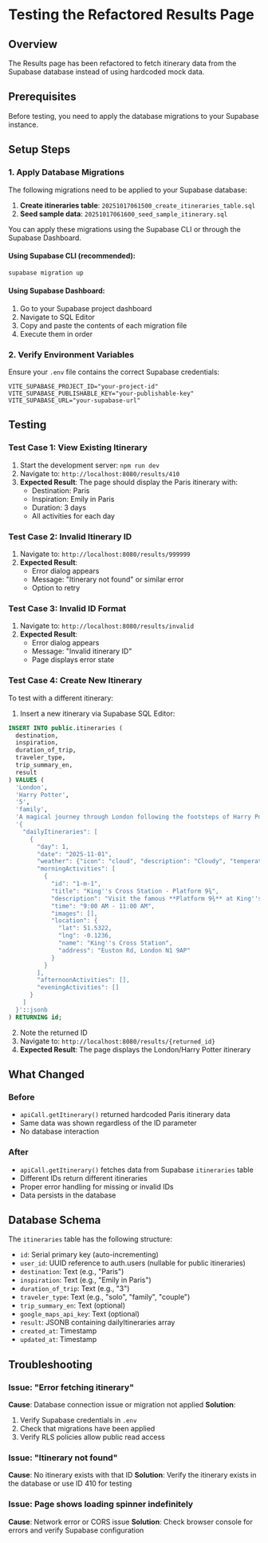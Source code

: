 # Testing the Refactored Results Page

## Overview
The Results page has been refactored to fetch itinerary data from the Supabase database instead of using hardcoded mock data.

## Prerequisites
Before testing, you need to apply the database migrations to your Supabase instance.

## Setup Steps

### 1. Apply Database Migrations
The following migrations need to be applied to your Supabase database:

1. **Create itineraries table**: `20251017061500_create_itineraries_table.sql`
2. **Seed sample data**: `20251017061600_seed_sample_itinerary.sql`

You can apply these migrations using the Supabase CLI or through the Supabase Dashboard.

#### Using Supabase CLI (recommended):
```bash
supabase migration up
```

#### Using Supabase Dashboard:
1. Go to your Supabase project dashboard
2. Navigate to SQL Editor
3. Copy and paste the contents of each migration file
4. Execute them in order

### 2. Verify Environment Variables
Ensure your `.env` file contains the correct Supabase credentials:
```
VITE_SUPABASE_PROJECT_ID="your-project-id"
VITE_SUPABASE_PUBLISHABLE_KEY="your-publishable-key"
VITE_SUPABASE_URL="your-supabase-url"
```

## Testing

### Test Case 1: View Existing Itinerary
1. Start the development server: `npm run dev`
2. Navigate to: `http://localhost:8080/results/410`
3. **Expected Result**: The page should display the Paris itinerary with:
   - Destination: Paris
   - Inspiration: Emily in Paris
   - Duration: 3 days
   - All activities for each day

### Test Case 2: Invalid Itinerary ID
1. Navigate to: `http://localhost:8080/results/999999`
2. **Expected Result**: 
   - Error dialog appears
   - Message: "Itinerary not found" or similar error
   - Option to retry

### Test Case 3: Invalid ID Format
1. Navigate to: `http://localhost:8080/results/invalid`
2. **Expected Result**:
   - Error dialog appears
   - Message: "Invalid itinerary ID"
   - Page displays error state

### Test Case 4: Create New Itinerary
To test with a different itinerary:

1. Insert a new itinerary via Supabase SQL Editor:
```sql
INSERT INTO public.itineraries (
  destination,
  inspiration,
  duration_of_trip,
  traveler_type,
  trip_summary_en,
  result
) VALUES (
  'London',
  'Harry Potter',
  '5',
  'family',
  'A magical journey through London following the footsteps of Harry Potter',
  '{
    "dailyItineraries": [
      {
        "day": 1,
        "date": "2025-11-01",
        "weather": {"icon": "cloud", "description": "Cloudy", "temperature": 15},
        "morningActivities": [
          {
            "id": "1-m-1",
            "title": "King''s Cross Station - Platform 9¾",
            "description": "Visit the famous **Platform 9¾** at King''s Cross Station",
            "time": "9:00 AM - 11:00 AM",
            "images": [],
            "location": {
              "lat": 51.5322,
              "lng": -0.1236,
              "name": "King''s Cross Station",
              "address": "Euston Rd, London N1 9AP"
            }
          }
        ],
        "afternoonActivities": [],
        "eveningActivities": []
      }
    ]
  }'::jsonb
) RETURNING id;
```

2. Note the returned ID
3. Navigate to: `http://localhost:8080/results/{returned_id}`
4. **Expected Result**: The page displays the London/Harry Potter itinerary

## What Changed

### Before
- `apiCall.getItinerary()` returned hardcoded Paris itinerary data
- Same data was shown regardless of the ID parameter
- No database interaction

### After
- `apiCall.getItinerary()` fetches data from Supabase `itineraries` table
- Different IDs return different itineraries
- Proper error handling for missing or invalid IDs
- Data persists in the database

## Database Schema

The `itineraries` table has the following structure:
- `id`: Serial primary key (auto-incrementing)
- `user_id`: UUID reference to auth.users (nullable for public itineraries)
- `destination`: Text (e.g., "Paris")
- `inspiration`: Text (e.g., "Emily in Paris")
- `duration_of_trip`: Text (e.g., "3")
- `traveler_type`: Text (e.g., "solo", "family", "couple")
- `trip_summary_en`: Text (optional)
- `google_maps_api_key`: Text (optional)
- `result`: JSONB containing dailyItineraries array
- `created_at`: Timestamp
- `updated_at`: Timestamp

## Troubleshooting

### Issue: "Error fetching itinerary"
**Cause**: Database connection issue or migration not applied
**Solution**: 
1. Verify Supabase credentials in `.env`
2. Check that migrations have been applied
3. Verify RLS policies allow public read access

### Issue: "Itinerary not found"
**Cause**: No itinerary exists with that ID
**Solution**: Verify the itinerary exists in the database or use ID 410 for testing

### Issue: Page shows loading spinner indefinitely
**Cause**: Network error or CORS issue
**Solution**: Check browser console for errors and verify Supabase configuration
